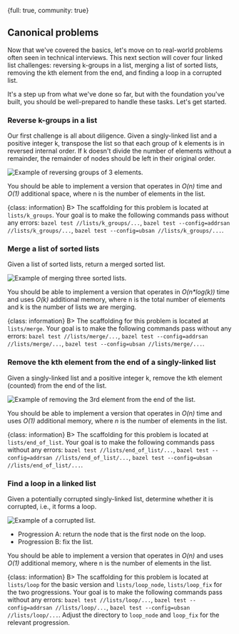 {full: true, community: true}
## Canonical problems

Now that we've covered the basics, let's move on to real-world problems often seen in technical interviews. This next section will cover four linked list challenges: reversing k-groups in a list, merging a list of sorted lists, removing the kth element from the end, and finding a loop in a corrupted list.

It's a step up from what we've done so far, but with the foundation you've built, you should be well-prepared to handle these tasks. Let's get started.

### Reverse k-groups in a list

Our first challenge is all about diligence. Given a singly-linked list and a positive integer k, transpose the list so that each group of k elements is in reversed internal order. If k doesn't divide the number of elements without a remainder, the remainder of nodes should be left in their original order.

![Example of reversing groups of 3 elements.](linked_list/list_reverse_k_groups_01.png)

You should be able to implement a version that operates in *O(n)* time and *O(1)* additional space, where n is the number of elements in the list.

{class: information}
B> The scaffolding for this problem is located at `lists/k_groups`. Your goal is to make the following commands pass without any errors: `bazel test //lists/k_groups/...`, `bazel test --config=addrsan //lists/k_groups/...`, `bazel test --config=ubsan //lists/k_groups/...`.

### Merge a list of sorted lists

Given a list of sorted lists, return a merged sorted list.

![Example of merging three sorted lists.](linked_list/list_merge_k_lists_01.png)

You should be able to implement a version that operates in *O(n\*log(k))* time and uses *O(k)* additional memory, where n is the total number of elements and k is the number of lists we are merging.

{class: information}
B> The scaffolding for this problem is located at `lists/merge`. Your goal is to make the following commands pass without any errors: `bazel test //lists/merge/...`, `bazel test --config=addrsan //lists/merge/...`, `bazel test --config=ubsan //lists/merge/...`.

### Remove the kth element from the end of a singly-linked list

Given a singly-linked list and a positive integer k, remove the kth element (counted) from the end of the list.

![Example of removing the 3rd element from the end of the list.](linked_list/list_remove_kth_element_01.png)

You should be able to implement a version that operates in *O(n)* time and uses *O(1)* additional memory, where *n* is the number of elements in the list.

{class: information}
B> The scaffolding for this problem is located at `lists/end_of_list`. Your goal is to make the following commands pass without any errors: `bazel test //lists/end_of_list/...`, `bazel test --config=addrsan //lists/end_of_list/...`, `bazel test --config=ubsan //lists/end_of_list/...`.

### Find a loop in a linked list

Given a potentially corrupted singly-linked list, determine whether it is corrupted, i.e., it forms a loop.

![Example of a corrupted list.](linked_list/list_loop_01.png)

- Progression A: return the node that is the first node on the loop.
- Progression B: fix the list.

You should be able to implement a version that operates in *O(n)* and uses *O(1)* additional memory, where n is the number of elements in the list.

{class: information}
B> The scaffolding for this problem is located at `lists/loop` for the basic version and `lists/loop_node`, `lists/loop_fix` for the two progressions. Your goal is to make the following commands pass without any errors: `bazel test //lists/loop/...`, `bazel test --config=addrsan //lists/loop/...`, `bazel test --config=ubsan //lists/loop/...`. Adjust the directory to `loop_node` and `loop_fix` for the relevant progression.